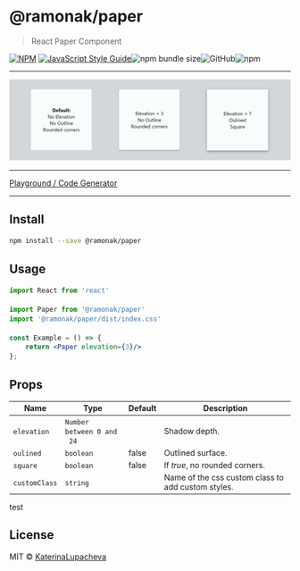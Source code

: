 # @ramonak/paper

> React Paper Component

[![NPM](https://img.shields.io/npm/v/@ramonak/paper.svg)](https://www.npmjs.com/package/@ramonak/paper) [![JavaScript Style Guide](https://img.shields.io/badge/code_style-standard-brightgreen.svg)](https://standardjs.com)![npm bundle size](https://img.shields.io/bundlephobia/min/@ramonak/paper)![GitHub](https://img.shields.io/github/license/katerinalupacheva/paper-component)![npm](https://img.shields.io/npm/dw/@ramonak/paper)

---

![demo](./paper-demo.JPG)

---

[Playground / Code Generator](https://katerinalupacheva.github.io/paper-component/)

---

## Install

```bash
npm install --save @ramonak/paper
```

## Usage

```jsx
import React from 'react'

import Paper from '@ramonak/paper'
import '@ramonak/paper/dist/index.css'

const Example = () => {
    return <Paper elevation={3}/>
};
```

## Props

| Name | Type | Default | Description |
| ---- | ---- | ------- | ----------- |
| `elevation` | `Number between 0 and` <br/>` 24` |  | Shadow depth. |
| `oulined` | `boolean` | false | Outlined surface. |
| `square` | `boolean` | false | If *true*, no rounded corners. |
| `customClass` | `string` |  | Name of the css custom class to add custom styles. |

test
## License

MIT © [KaterinaLupacheva](https://github.com/KaterinaLupacheva)
